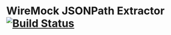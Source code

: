 # WireMock JSONPath Extractor [![Build Status](https://jenkins.teads.net/buildStatus/icon?job=wiremock-json-extractor)](https://jenkins.teads.net/job/wiremock-json-extractor/)
